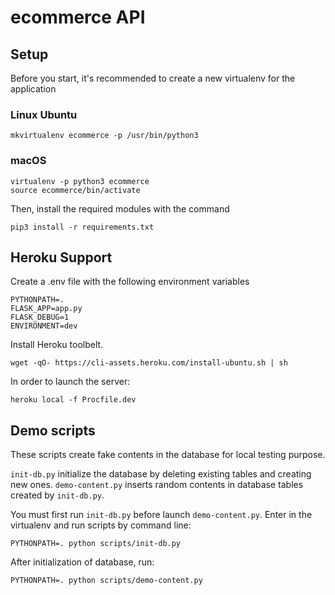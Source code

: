 # ecommerce API

## Setup
Before you start, it's recommended to create a new virtualenv for the application
### Linux Ubuntu
```
mkvirtualenv ecommerce -p /usr/bin/python3
```

### macOS
```
virtualenv -p python3 ecommerce
source ecommerce/bin/activate
```

Then, install the required modules with the command
```
pip3 install -r requirements.txt
```

## Heroku Support
Create a .env file with the following environment variables
```
PYTHONPATH=.
FLASK_APP=app.py
FLASK_DEBUG=1
ENVIRONMENT=dev
```

Install Heroku toolbelt.
```
wget -qO- https://cli-assets.heroku.com/install-ubuntu.sh | sh
```

In order to launch the server:
```
heroku local -f Procfile.dev
```

## Demo scripts
These scripts create fake contents in the database for local testing purpose.

`init-db.py` initialize the database by deleting existing tables and creating new ones.
`demo-content.py` inserts random contents in database tables created by `init-db.py`.

You must first run `init-db.py` before launch `demo-content.py`.
Enter in the virtualenv and run scripts by command line:
```
PYTHONPATH=. python scripts/init-db.py
```

After initialization of database, run:
```
PYTHONPATH=. python scripts/demo-content.py
```
